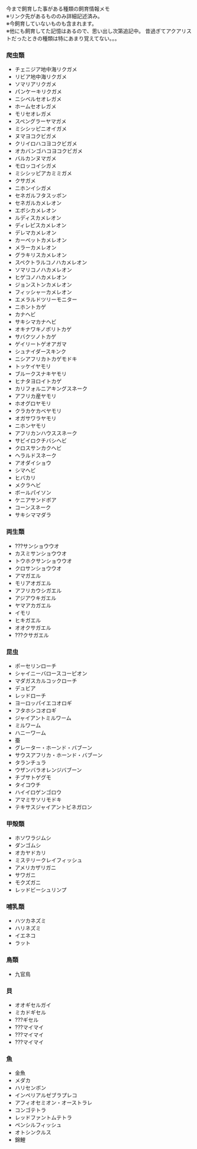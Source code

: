 ---
---

今まで飼育した事がある種類の飼育情報メモ  
※リンク先があるもののみ詳細記述済み。  
※今飼育していないものも含まれます。  
※他にも飼育してた記憶はあるので、思い出し次第追記中。  昔過ぎてアクアリストだったときの種類は特にあまり覚えてない。。。

### 爬虫類

* チェニジア地中海リクガメ
* リビア地中海リクガメ
* ソマリアリクガメ
* パンケーキリクガメ
* ニシベルセオレガメ
* ホームセオレガメ
* モリセオレガメ
* スペングラーヤマガメ
* ミシシッピニオイガメ
* ヌマヨコクビガメ
* クリイロハコヨコクビガメ
* オカバンゴハコヨコクビガメ
* バルカンヌマガメ
* モロッコイシガメ
* ミシシッピアカミミガメ
* クサガメ
* ニホンイシガメ
* セネガルフタスッポン
* セネガルカメレオン
* エボシカメレオン
* ルディスカメレオン
* ディレピスカメレオン
* デレマカメレオン
* カーペットカメレオン
* メラーカメレオン
* グラキリスカメレオン
* スペクトラルコノハカメレオン
* ソマリコノハカメレオン
* ヒゲコノハカメレオン
* ジョンストンカメレオン
* フィッシャーカメレオン
* エメラルドツリーモニター
* ニホントカゲ
* カナヘビ
* サキシマカナヘビ
* オキナワキノボリトカゲ
* サバクツノトカゲ
* ゲイリートゲオアガマ
* シュナイダースキンク
* ニシアフリカトカゲモドキ
* トッケイヤモリ
* ブルークスナキヤモリ
* ヒナタヨロイトカゲ
* カリフォルニアキングスネーク
* アフリカ産ヤモリ
* ホオグロヤモリ
* クラカケカベヤモリ
* オガサワラヤモリ
* ニホンヤモリ
* アフリカンハウススネーク
* サビイロクチバシヘビ
* クロスサンカクヘビ
* ヘラルドスネーク
* アオダイショウ
* シマヘビ
* ヒバカリ
* メクラヘビ
* ボールパイソン
* ケニアサンドボア
* コーンスネーク
* サキシママダラ

### 両生類

* ???サンショウウオ
* カスミサンショウウオ
* トウホクサンショウウオ
* クロサンショウウオ
* アマガエル
* モリアオガエル
* アフリカウシガエル
* アジアウキガエル
* ヤマアカガエル
* イモリ
* ヒキガエル
* オオクサガエル
* ???クサガエル

### 昆虫

* ポーセリンローチ
* シャイニーバロースコーピオン
* マダガスカルコックローチ
* デュビア
* レッドローチ
* ヨーロッパイエコオロギ
* フタホシコオロギ
* ジャイアントミルワーム
* ミルワーム
* ハニーワーム
* 蚕
* グレーター・ホーンド・バブーン
* サウスアフリカ・ホーンド・バブーン
* タランチュラ
* ウザンバラオレンジバブーン
* チブサトゲグモ
* タイコウチ
* ハイイロゲンゴロウ
* アマミサソリモドキ
* テキサスジャイアントビネガロン

### 甲殻類

* ホソワラジムシ
* ダンゴムシ
* オカヤドカリ
* ミステリークレイフィッシュ
* アメリカザリガニ
* サワガニ
* モクズガニ
* レッドビーシュリンプ

### 哺乳類

* ハツカネズミ
* ハリネズミ
* イエネコ
* ラット

### 鳥類

* 九官鳥

### 貝

* オオギセルガイ
* ミカドギセル
* ???ギセル
* ???マイマイ
* ???マイマイ
* ???マイマイ

### 魚

* 金魚
* メダカ
* ハリセンボン
* インペリアルゼブラプレコ
* アフィオセミオン・オーストラレ
* コンゴテトラ
* レッドファントムテトラ
* ペンシルフィッシュ
* オトシンクルス
* 錦鯉
